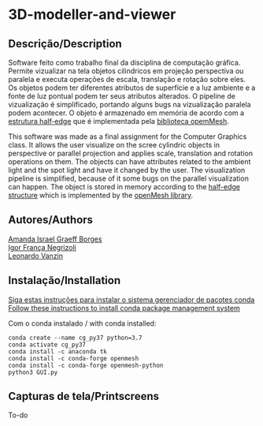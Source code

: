 # 3D-modeller-and-viewer
## Descrição/Description  
Software feito como trabalho final da disciplina de computação gráfica. Permite vizualizar na tela objetos cilindricos em projeção perspectiva ou paralela e executa operações de escala, translação e rotação sobre eles. Os objetos podem ter diferentes atributos de superfície e a luz ambiente e a fonte de luz pontual podem ter seus atributos alterados. O pipeline de vizualização é simplificado, portando alguns bugs na vizualização paralela podem acontecer. O objeto é armazenado em memória de acordo com a [estrutura half-edge](https://cs184.eecs.berkeley.edu/sp19/article/15/the-half-edge-data-structure) que é implementada pela [biblioteca opemMesh](https://www.graphics.rwth-aachen.de/software/openmesh/).
  
This software was made as a final assignment for the Computer Graphics class. It allows the user visualize on the scree cylindric objects in perspective or parallel projection and applies scale, translation and rotation operations on them. The objects can have attributes related to the ambient light and the spot light and have it changed by the user. The visualization pipeline is simplified, because of it some bugs on the parallel visualization can happen. The object is stored in memory according to the [half-edge structure](https://cs184.eecs.berkeley.edu/sp19/article/15/the-half-edge-data-structure) which is implemented by the [openMesh library](https://www.graphics.rwth-aachen.de/software/openmesh/).

## Autores/Authors
[Amanda Israel Graeff Borges](https://github.com/AmandaIsrael)  
[Igor França Negrizoli](https://github.com/igorFNegrizoli)  
[Leonardo Vanzin](https://github.com/EnergyFall266) 
 
## Instalação/Installation 
[Siga estas instruções para instalar o sistema gerenciador de pacotes conda   
Follow these instructions to install conda package management system](https://docs.conda.io/projects/conda/en/latest/user-guide/install/#regular-installation)

Com o conda instalado / with conda installed:  
```
conda create --name cg_py37 python=3.7
conda activate cg_py37
conda install -c anaconda tk
conda install -c conda-forge openmesh
conda install -c conda-forge openmesh-python
python3 GUI.py
```
## Capturas de tela/Printscreens
To-do
